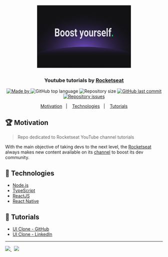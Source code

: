 <h1 align="center">
  <img src="clone-github/images/rocketseat-boost-yourself.png" height="200" width="300" max-width="100%" alt="rocketseat">
</h1>

<h3 align="center">
  Youtube tutorials by <a href="https://rocketseat.com.br/">Rocketseat</a>
</h3>

<p align="center">
   <a href="https://www.linkedin.com/in/lucasfdcampos/">
    <img alt="Made by" src="https://img.shields.io/badge/made%20by-Lucas%20Campos-red">
  </a>
  <img alt="GitHub top language" src="https://img.shields.io/github/languages/top/lucasfdcampos/rocketseat-youtube?color=red">
  <img alt="Repository size" src="https://img.shields.io/github/repo-size/lucasfdcampos/rocketseat-youtube?color=red">
  <a href="https://github.com/lucasfdcampos/rocketseat-youtube?/commits/master"><img alt="GitHub last commit" src="https://img.shields.io/github/last-commit/lucasfdcampos/rocketseat-youtube?color=red"></a>
  <a href="https://github.com/lucasfdcampos/rocketseat-youtube?/issues"><img alt="Repository issues" src="https://img.shields.io/github/issues/lucasfdcampos/rocketseat-youtube?color=red"></a>
</p>

<p align="center">
  <a href="#trophy-motivation">Motivation</a>&nbsp;&nbsp;&nbsp;|&nbsp;&nbsp;&nbsp;
  <a href="#-technologies">Technologies</a>&nbsp;&nbsp;&nbsp;|&nbsp;&nbsp;&nbsp;
  <a href="#movie_camera-tutorials">Tutorials</a>
</p>

## :trophy: Motivation

> Repo dedicated to Rocketseat YouTube channel tutorials

With the main objective of taking devs to the next level, the [Rocketseat](https://rocketseat.com.br) always makes new content available on its [channel](https://www.youtube.com/channel/UCSfwM5u0Kce6Cce8_S72olg) to boost its dev community.

## 🚀 Technologies

- [Node.js](https://nodejs.org/en/)
- [TypeScript](https://www.typescriptlang.org/)
- [ReactJS](https://reactjs.org/)
- [React Native](https://reactnative.dev/)

## :movie_camera: Tutorials

- [UI Clone - GitHub](https://github.com/lucasfdcampos/rocketseat-youtube/tree/master/clone-github)
- [UI Clone - LinkedIn](https://github.com/lucasfdcampos/rocketseat-youtube/tree/master/clone-linkedin-shimmer-effect)

---

<a href="https://github.com/lucasfdcampos">
    <img src="https://img.shields.io/badge/-Lucas%20Campos-000000?style=for-the-badge&logo=GitHub&logoColor=#000000" />
</a>
&nbsp
<a href="https://linkedin.com/in/lucasfdcampos">
  <img src="https://img.shields.io/badge/linkedin-0077B5.svg?style=for-the-badge&logo=linkedin&logoColor=white">
</a>
